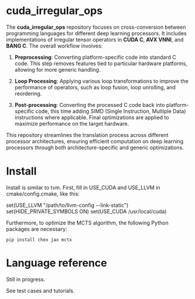 # cuda_irregular_ops

The **cuda_irregular_ops** repository focuses on cross-conversion between programming languages for different deep learning processors. It includes implementations of irregular tensor operators in **CUDA C**, **AVX VNNI**, and **BANG C**. 
The overall workflow involves: 
1. **Preprocessing**: Converting platform-specific code into standard C code. This step removes features tied to particular hardware platforms, allowing for more generic handling. 

2. **Loop Processing**: Applying various loop transformations to improve the performance of operators, such as loop fusion, loop unrolling, and reordering. 

3. **Post-processing**: Converting the processed C code back into platform-specific code, this time adding SIMD (Single Instruction, Multiple Data) instructions where applicable. Final optimizations are applied to maximize performance on the target hardware. 

This repository streamlines the translation process across different processor architectures, ensuring efficient computation on deep learning processors through both architecture-specific and generic optimizations.

# Install
Install is similar to tvm. First, fill in USE_CUDA and USE_LLVM in cmake/config.cmake, like this:

set(USE_LLVM "/path/to/llvm-config --link-static")
set(HIDE_PRIVATE_SYMBOLS ON)
set(USE_CUDA /usr/local/cuda)

Furthermore, to optimize the MCTS algorithm, the following Python packages are necessary:
```
pip install chex jax mctx
```

# Language reference
Still in progress.

See test cases and tutorials.